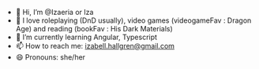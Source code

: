 - 👋 Hi, I’m @Izaeria or Iza
- 👀 I love roleplaying (DnD usually), video games (videogameFav : Dragon Age) and reading (bookFav : His Dark Materials)
- 🌱 I’m currently learning Angular, Typescript
- 📫 How to reach me: izabell.hallgren@gmail.com
- 😄 Pronouns: she/her


<!---
Izaeria/Izaeria is a ✨ special ✨ repository because its `README.md` (this file) appears on your GitHub profile.
You can click the Preview link to take a look at your changes.
- ⚡ Fun fact: Currently an intern @ Combain Mobile
--->
